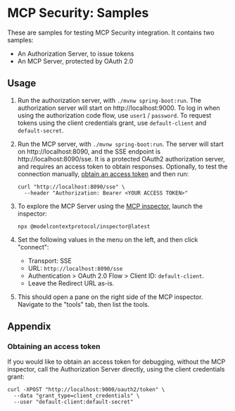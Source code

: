 # MCP Security: Samples

These are samples for testing MCP Security integration. It contains two samples:

- An Authorization Server, to issue tokens
- An MCP Server, protected by OAuth 2.0

## Usage

1. Run the authorization server, with `./mvnw spring-boot:run`. The authorization server will start
   on http://localhost:9000. To log in when using the authorization code flow, use `user1` / `password`. To request
   tokens using the client credentials grant, use `default-client` and `default-secret`.

1. Run the MCP server, with `./mvnw spring-boot:run`. The server will start on http://localhost:8090, and the SSE
   endpoint is http://localhost:8090/sse. It is a protected OAuth2 authorization server, and requires an access token to
   obtain responses. Optionally, to test the connection manually, [obtain an access token](#obtaining-an-access-token)
   and then run:

   ```shell
   curl "http://localhost:8090/sse" \
     --header "Authorization: Bearer <YOUR ACCESS TOKEN>"
   ```

1. To explore the MCP Server using the [MCP inspector](https://modelcontextprotocol.io/legacy/tools/inspector), launch
   the inspector:

   ```shell
   npx @modelcontextprotocol/inspector@latest
   ```

1. Set the following values in the menu on the left, and then click "connect":
    - Transport: SSE
    - URL: `http://localhost:8090/sse`
    - Authentication > OAuth 2.0 Flow > Client ID: `default-client`.
    - Leave the Redirect URL as-is.

1. This should open a pane on the right side of the MCP inspector. Navigate to the "tools" tab, then list the tools.

## Appendix

### Obtaining an access token

If you would like to obtain an access token for debugging, without the MCP inspector, call the Authorization Server
directly, using the client credentials grant:

   ```shell
   curl -XPOST "http://localhost:9000/oauth2/token" \
     --data "grant_type=client_credentials" \
     --user "default-client:default-secret"
   ```

